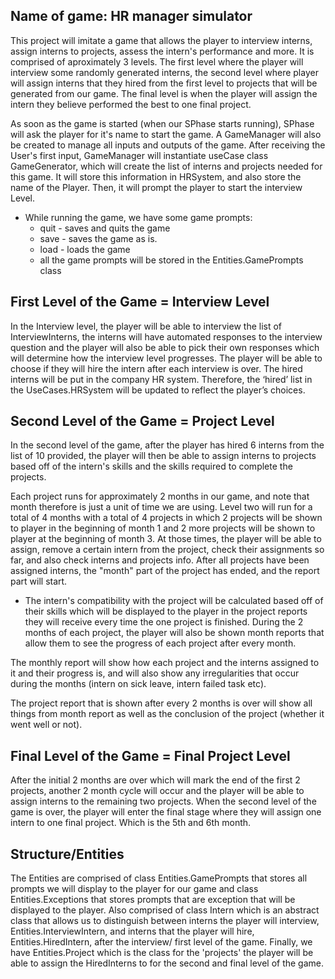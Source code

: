 ## Name of game: HR manager simulator 

This project will imitate a game that allows the player to interview interns, assign interns to projects, assess the intern's performance and more. It is comprised 
of aproximately 3 levels. The first level where the player will interview some randomly generated interns, the second level where player will assign interns that 
they hired from the first level to projects that will be generated from our game. The final level is when the player will assign the intern they believe performed
the best to one final project. 

As soon as the game is started (when our SPhase starts running), SPhase will ask the player for it's name to start the game. A GameManager will also be created to manage all inputs and outputs of the game. After receiving the User's first input, GameManager will instantiate useCase class GameGenerator, which will create the list of 
interns and projects needed for this game. It will store this information in HRSystem, and also store the name of the Player.
Then, it will prompt the player to start the interview Level. 

- While running the game, we have some game prompts:
    - quit - saves and quits the game
    - save - saves the game as is.
    - load - loads the game 
    - all the game prompts will be stored in the Entities.GamePrompts class
    
## First Level of the Game = Interview Level     

In the Interview level, the player will be able to interview the list of InterviewInterns, the interns will have automated responses to the interview question 
and the player will also be able to pick their own responses which will determine how the interview level progresses. The player will be able to choose if they 
will hire the intern after each interview is over. The hired interns will be put in the company HR system. Therefore, the ‘hired’ list in the UseCases.HRSystem 
will be updated to reflect the player’s choices.

## Second Level of the Game = Project Level 

In the second level of the game, after the player has hired 6 interns from the list of 10 provided, the player will then be able to assign interns to projects 
based off of the intern's skills and the skills required to complete the projects. 

Each project runs for approximately 2 months in our game, and note that month therefore is just a unit of time we are using.
Level two will run for a total of 4 months with a total of 4 projects in which 2 projects will be shown to player in the beginning of month 1 and 
2 more projects will be shown to player at the beginning of month 3.
At those times, the player will be able to assign, remove a certain intern from the project, check their assignments so far, and also check interns and projects info.
After all projects have been assigned interns, the "month" part of the project has ended, and the report part will start. 
- The intern's compatibility with the project will be calculated based off 
of their skills which will be displayed to the player in the project reports they will receive every time the one project is finished. During the 2 months of 
each project, the player will also be shown month reports that allow them to see the progress of each project after every month. 

The monthly report will show how each project and the interns assigned to it and their progress is, and will also show any irregularities that occur during the months (intern on sick leave, intern failed task etc). 

The project report that is shown after every 2 months is over will show all things from month report as well as the conclusion of the project (whether it went well or not). 

## Final Level of the Game = Final Project Level 
 
After the initial 2 months are over which will mark the end of the first 2 projects, another 2 month cycle will occur and the player will be able to assign 
interns to the remaining two projects. When the second level of the game is over, the player will enter the final stage where they will assign one intern to one 
final project. Which is the 5th and 6th month.

## Structure/Entities 

The Entities are comprised of class Entities.GamePrompts that stores all prompts we will display to the player for our game and class Entities.Exceptions 
that stores prompts that are exception that will be displayed to the player. Also comprised of class Intern which is an abstract class that allows us to 
distinguish between interns the player will interview, Entities.InterviewIntern, and interns that the player will hire, Entities.HiredIntern, after the 
interview/ first level of the game. Finally, we have Entities.Project which is the class for the 'projects' the player will be able to assign the HiredInterns to
for the second and final level of the game.


